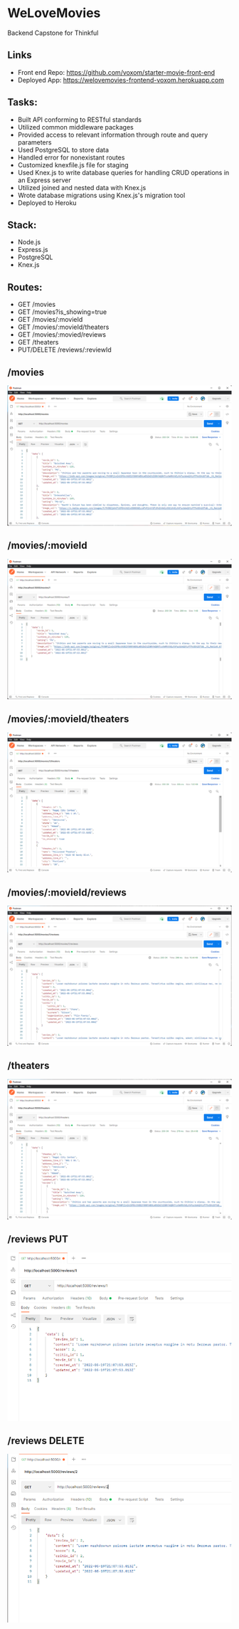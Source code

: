 # WeLoveMovies
Backend Capstone for Thinkful

## Links
* Front end Repo: https://github.com/voxom/starter-movie-front-end
* Deployed App: https://welovemovies-frontend-voxom.herokuapp.com

## Tasks:
* Built API conforming to RESTful standards
* Utilized common middleware packages
* Provided access to relevant information through route and query parameters
* Used PostgreSQL to store data
* Handled error for nonexistant routes
* Customized knexfile.js file for staging
* Used Knex.js to write database queries for handling CRUD operations in an Express server
* Utilized joined and nested data with Knex.js
* Wrote database migrations using Knex.js's migration tool
* Deployed to Heroku

## Stack:
* Node.js
* Express.js
* PostgreSQL
* Knex.js

## Routes:
* GET /movies
* GET /movies?is_showing=true
* GET /movies/:movieId
* GET /movies/:movieId/theaters
* GET /movies/:movied/reviews
* GET /theaters
* PUT/DELETE /reviews/:reviewId 

## /movies
![movies](/images/movies.PNG)

## /movies/:movieId
![movies/:movieId](/images/movies-movieId.PNG)

## /movies/:movieId/theaters
![movies/:movieId/theaters](/images/movies-movieId-theaters.PNG)

## /movies/:movieId/reviews
![movies/:movieId/reviews](/images/movies-movieId-reviews.PNG)

## /theaters
![theaters](/images/theaters.PNG)

## /reviews PUT
![reviews-1](/images/reviews-reviewId-1.PNG)

## /reviews DELETE
![reviews-2](/images/reviews-reviewId-2.PNG)
